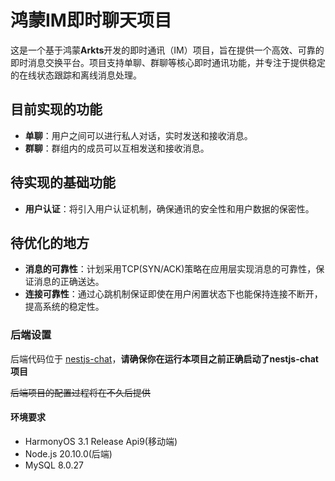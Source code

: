 # 鸿蒙IM即时聊天项目

这是一个基于鸿蒙**Arkts**开发的即时通讯（IM）项目，旨在提供一个高效、可靠的即时消息交换平台。项目支持单聊、群聊等核心即时通讯功能，并专注于提供稳定的在线状态跟踪和离线消息处理。

## 目前实现的功能

- **单聊**：用户之间可以进行私人对话，实时发送和接收消息。
- **群聊**：群组内的成员可以互相发送和接收消息。

## 待实现的基础功能

- **用户认证**：将引入用户认证机制，确保通讯的安全性和用户数据的保密性。

## 待优化的地方

- **消息的可靠性**：计划采用TCP(SYN/ACK)策略在应用层实现消息的可靠性，保证消息的正确送达。
- **连接可靠性**：通过心跳机制保证即使在用户闲置状态下也能保持连接不断开，提高系统的稳定性。

### 后端设置

后端代码位于 [nestjs-chat](https://github.com/gamejoye/nestjs-imjoye)，**请确保你在运行本项目之前正确启动了nestjs-chat项目**

~~后端项目的配置过程将在不久后提供~~

#### 环境要求

- HarmonyOS 3.1 Release Api9(移动端)
- Node.js 20.10.0(后端)
- MySQL 8.0.27
